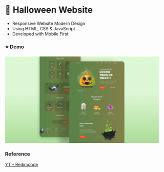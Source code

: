 # :ghost: Halloween Website

- Responsive Website Modern Design
- Using HTML, CSS & JavaScript
- Developed with Mobile First

### :star: [Demo](https://fakestandard.github.io/responsive-halloween-website/)

![COVER](./preview.png)

### Reference
[YT - Bedimcode](https://www.youtube.com/watch?v=lgo1CEPZoxg)
